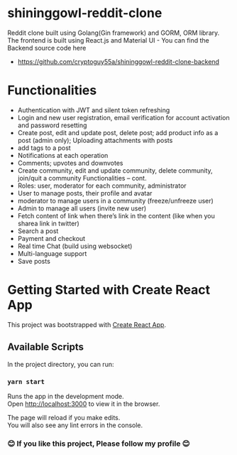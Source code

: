 # shininggowl-reddit-clone

Reddit clone built using Golang(Gin framework) and GORM, ORM library. The frontend is built using React.js and Material UI - You can find the Backend source code here 
- https://github.com/cryptoguy55a/shininggowl-reddit-clone-backend
# Functionalities
- Authentication with JWT and silent token refreshing 
- Login and new user registration, email verification for account activation and password resetting 
- Create post, edit and update post, delete post; add product info as a post (admin only); Uploading attachments with posts 
- add tags to a post
- Notifications at each operation 
- Comments; upvotes and downvotes 
- Create community, edit and update community, delete community, join/quit a community Functionalities – cont. 
- Roles: user, moderator for each community, administrator 
- User to manage posts, their profile and avatar 
- moderator to manage users in a community (freeze/unfreeze user) 
- Admin to manage all users (invite new user) 
- Fetch content of link when there’s link in the content (like when you sharea link in twitter) 
- Search a post
- Payment and checkout 
- Real time Chat (build using websocket) 
- Multi-language support 
- Save posts 
# Getting Started with Create React App

This project was bootstrapped with [Create React App](https://github.com/facebook/create-react-app).

## Available Scripts

In the project directory, you can run:

### `yarn start`

Runs the app in the development mode.\
Open [http://localhost:3000](http://localhost:3000) to view it in the browser.

The page will reload if you make edits.\
You will also see any lint errors in the console.

### 😊 If you like this project, Please follow my profile 😊
